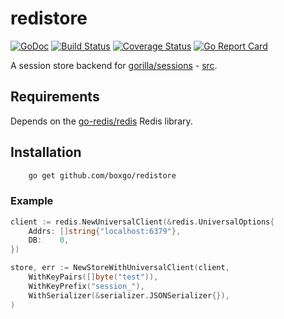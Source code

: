 [doc-img]: https://godoc.org/github.com/boxgo/redisstore?status.svg
[doc-url]: https://godoc.org/github.com/boxgo/redisstore
[travis-img]: https://travis-ci.com/boxgo/redisstore.svg?branch=master
[travis-url]: https://travis-ci.com/boxgo/redisstore?branch=master
[coverage-img]: https://coveralls.io/repos/github/boxgo/redisstore/badge.svg?branch=master
[coverage-url]: https://coveralls.io/github/boxgo/redisstore?branch=master
[report-img]: https://goreportcard.com/badge/github.com/boxgo/redisstore
[report-url]: https://goreportcard.com/report/github.com/boxgo/redisstore

# redistore

[![GoDoc][doc-img]][doc-url]
[![Build Status][travis-img]][travis-url]
[![Coverage Status][coverage-img]][coverage-url]
[![Go Report Card][report-img]][report-url]

A session store backend for [gorilla/sessions](http://www.gorillatoolkit.org/pkg/sessions) - [src](https://github.com/gorilla/sessions).

## Requirements

Depends on the [go-redis/redis](https://github.com/go-redis/redis) Redis library.

## Installation
```sh
    go get github.com/boxgo/redistore
```

### Example
``` go
client := redis.NewUniversalClient(&redis.UniversalOptions{
    Addrs: []string{"localhost:6379"},
    DB:    0,
})

store, err := NewStoreWithUniversalClient(client,
    WithKeyPairs([]byte("test")),
    WithKeyPrefix("session_"),
    WithSerializer(&serializer.JSONSerializer{}),
)
```